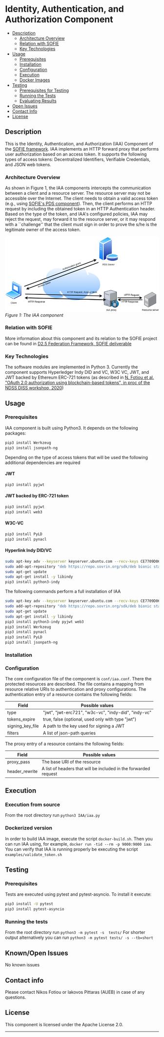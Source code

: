 # Identity, Authentication, and Authorization Component
- [Description](#Description)
    - [Architecture Overview](#Architecture-Overview)
    - [Relation with SOFIE](#Relation-with-SOFIE)
    - [Key Technologies](#Key-Technologies)
- [Usage](#Usage)
    - [Prerequisites](#Prerequisites)
    - [Installation](#Installation)
    - [Configuration](#Configuration)
    - [Execution](#Execution)
    - [Docker Images](#Docker-Images)
- [Testing](#Testing)
    - [Prerequisites for Testing](#Prerequisites-for-Testing)
    - [Running the Tests](#Running-the-Tests)
    - [Evaluating Results](#Evaluating-the-Results)
- [Open Issues](#Open-Issues)
- [Contact Info](#Contact-Info)
- [License](#License)

## Description

This is the Identity, Authentication, and Authorization (IAA) Component of the [SOFIE framework](https://github.com/SOFIE-project/Framework). 
IAA implements an HTTP forward proxy that performs 
user authorization based on an access token. It supports the following types of access tokens:
Decentralized Identifiers, Verifiable Credentials, and JSON web tokens. 

### Architecture Overview
As shown in Figure 1, the IAA components intercepts the communication between a 
client and a resource server. The resource server may not be accessible over the
Internet. The client needs to obtain a valid access token (e.g., using [SOFIE's
PDS component](https://github.com/SOFIE-project/Privacy-and-Data-Sovereignty)). Then, the client performs an HTTP request by including the obtained
token in an HTTP Authentication header. Based on the type of the token, and IAA's
configured policies, IAA may reject the request, may forward it to the resource
server, or it may respond with a ``challenge'' that the client must sign in order
to prove the s/he is the legitimate owner of the access token. 

![Figure1](figures/figure1.png)
*Figure 1: The IAA component*

### Relation with SOFIE

More information about this component and its relation to the SOFIE project can be found in [D2.5 Federation Framework, SOFIE deliverable](https://media.voog.com/0000/0042/0957/files/SOFIE_D2.5-Federation_Framework%2C_2nd_version.pdf)


### Key Technologies

The software modules are implemented in Python 3. Currently the component supports
Hyperledger Indy DID and VC, W3C VC, JWT, and JWT backed by Ethereum ERC-721 tokens
(as described in [N. Fotiou et al. "OAuth 2.0 authorization using blockchain-based
tokens", in proc of the NDSS DISS workshop, 2020](https://www.ndss-symposium.org/wp-content/uploads/2020/04/diss2020-23002-paper.pdf))

## Usage


### Prerequisites
IAA component is built using Python3. It depends on the following packages:

```bash
pip3 install Werkzeug
pip3 install jsonpath-ng
```

Depending on the type of access tokens that will be used the following additional dependencies are required

#### JWT

```bash
pip3 install pyjwt
```

#### JWT backed by ERC-721 token

```bash
pip3 install pyjwt
pip3 install web3
```

#### W3C-VC

```bash
pip3 install PyLD
pip3 install pynacl 
```

#### Hyperlink Indy DID/VC

```bash
sudo apt-key adv --keyserver keyserver.ubuntu.com --recv-keys CE7709D068DB5E88
sudo add-apt-repository "deb https://repo.sovrin.org/sdk/deb bionic stable"
sudo apt-get update
sudo apt-get install -y libindy
pip3 install python3-indy
```

The following commands perform a full installation of IAA

```bash
sudo apt-key adv --keyserver keyserver.ubuntu.com --recv-keys CE7709D068DB5E88
sudo add-apt-repository "deb https://repo.sovrin.org/sdk/deb bionic stable"
sudo apt-get update
sudo apt-get install -y libindy
pip3 install python3-indy pyjwt web3 
pip3 install Werkzeug
pip3 install pynacl 
pip3 install PyLD
pip3 install jsonpath-ng
```

### Installation

### Configuration
The core configuration file of the component is `conf/iaa.conf`. There the protected resources are described. 
The file contains a mapping from resource relative URIs to authentication and proxy configurations.
The authentication entry of a resource contains the following fields:

| Field | Possible values |
| --- | --- |
| type | "jwt", "jwt-erc721", "w3c-vc", "indy-did", "indy-vc" |
| tokens_expire | true, false (optional, used only with type "jwt") |
| signing_key_file | A path to the key used for signing a JWT |
| filters | A list of json-path queries |

The proxy entry of a resource contains the following fields:

| Field | Possible values |
| --- | --- |
| proxy_pass | The base URI of the resource |
| header_rewrite | A list of headers that will be included in the forwarded request |

## Execution

### Execution from source
From the root directory run `python3 IAA/iaa.py`

### Dockerized version
In order to build IAA image, execute the script `docker-build.sh`. Then you can run IAA using, for example,  `docker run -tid --rm -p 9000:9000 iaa`. You can verify that IAA is running properly be executing the script `examples/validate_token.sh`

## Testing

### Prerequisites
Tests are executed using pytest and pytest-asyncio. To install it execute: 

```bash
pip3 install -U pytest 
pip3 install pytest-asyncio
```

### Running the tests
From the root directory run `python3 -m pytest -s  tests/` For shorter output alternatively you can run `python3 -m pytest tests/ -s --tb=short`


## Known/Open Issues

No known issues

## Contact info

Please contact Nikos Fotiou or Iakovos Pittaras (AUEB) in case of any questions.

## License

This component is licensed under the Apache License 2.0.
***